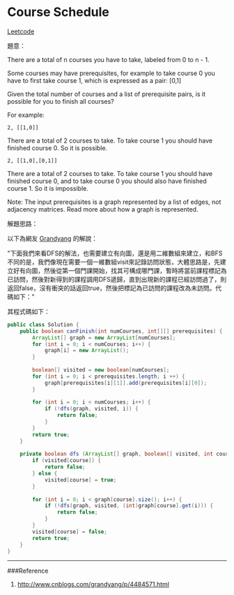 # Course Schedule

[Leetcode](https://leetcode.com/problems/course-schedule/)

題意：

There are a total of n courses you have to take, labeled from 0 to n - 1.

Some courses may have prerequisites, for example to take course 0 you have to first take course 1, which is expressed as a pair: [0,1]

Given the total number of courses and a list of prerequisite pairs, is it possible for you to finish all courses?

For example:

```2, [[1,0]]```

There are a total of 2 courses to take. To take course 1 you should have finished course 0. So it is possible.

```2, [[1,0],[0,1]]```

There are a total of 2 courses to take. To take course 1 you should have finished course 0, and to take course 0 you should also have finished course 1. So it is impossible.

Note:
The input prerequisites is a graph represented by a list of edges, not adjacency matrices. Read more about how a graph is represented.

解題思路：

以下為網友 [Grandyang](http://www.cnblogs.com/grandyang/p/4484571.html) 的解說：

"下面我們來看DFS的解法，也需要建立有向圖，還是用二維數組來建立，和BFS不同的是，我們像現在需要一個一維數組visit來記錄訪問狀態，大體思路是，先建立好有向圖，然後從第一個門課開始，找其可構成哪門課，暫時將當前課程標記為已訪問，然後對新得到的課程調用DFS遞歸，直到出現新的課程已經訪問過了，則返回false，沒有衝突的話返回true，然後把標記為已訪問的課程改為未訪問。代碼如下："

其程式碼如下：

```java
public class Solution {
    public boolean canFinish(int numCourses, int[][] prerequisites) {
        ArrayList[] graph = new ArrayList[numCourses];
        for (int i = 0; i < numCourses; i++) {
            graph[i] = new ArrayList();
        }
        
        boolean[] visited = new boolean[numCourses];
        for (int i = 0; i < prerequisites.length; i ++) {
            graph[prerequisites[i][1]].add(prerequisites[i][0]);
        }
        
        for (int i = 0; i < numCourses; i++) {
            if (!dfs(graph, visited, i)) {
                return false;
            }
        }
        return true;
    }
    
    private boolean dfs (ArrayList[] graph, boolean[] visited, int course) {
        if (visited[course]) {
            return false;
        } else {
            visited[course] = true;
        }
        
        for (int i = 0; i < graph[course].size(); i++) {
            if (!dfs(graph, visited, (int)graph[course].get(i))) {
                return false;
            }
        }
        visited[course] = false;
        return true;
    }
}
```
---
###Reference
1. http://www.cnblogs.com/grandyang/p/4484571.html